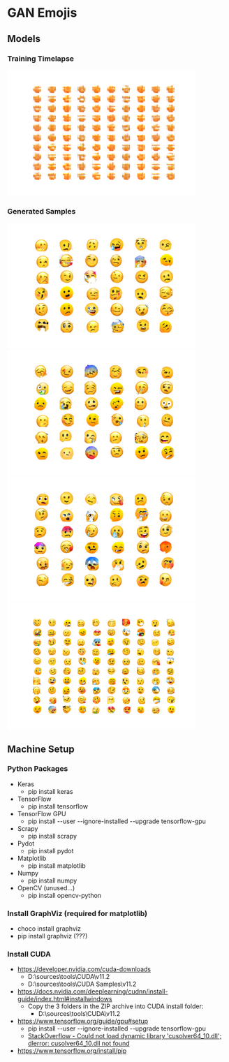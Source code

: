 # GAN Emojis

## Models

### Training Timelapse

![Training Timelapse](assets/training-timelapse.gif)

### Generated Samples

![emojis_e068_r4](assets/emojis_e068_r4.png)
![emojis_e079_r4](assets/emojis_e079_r4.png)
![emojis_e097_r4](assets/emojis_e097_r4.png)
![emojis_training_e005_r5](assets/emojis_training_e005_r5.png)

## Machine Setup

### Python Packages

* Keras
  * pip install keras
* TensorFlow
  * pip install tensorflow
* TensorFlow GPU
  * pip install --user --ignore-installed --upgrade tensorflow-gpu
* Scrapy
  * pip install scrapy
* Pydot
  * pip install pydot
* Matplotlib
  * pip install matplotlib
* Numpy
  * pip install numpy
* OpenCV (unused...)
  * pip install opencv-python

### Install GraphViz (required for matplotlib)

* choco install graphviz
* pip install graphviz (???)

### Install CUDA

* <https://developer.nvidia.com/cuda-downloads>
  * D:\sources\tools\CUDA\v11.2
  * D:\sources\tools\CUDA Samples\v11.2
* <https://docs.nvidia.com/deeplearning/cudnn/install-guide/index.html#installwindows>
  * Copy the 3 folders in the ZIP archive into CUDA install folder:
    * D:\sources\tools\CUDA\v11.2
* <https://www.tensorflow.org/guide/gpu#setup>
  * pip install --user --ignore-installed --upgrade tensorflow-gpu
  * [StackOverflow - Could not load dynamic library 'cusolver64_10.dll'; dlerror: cusolver64_10.dll not found](https://stackoverflow.com/questions/65608713/tensorflow-gpu-could-not-load-dynamic-library-cusolver64-10-dll-dlerror-cuso)
* <https://www.tensorflow.org/install/pip>
